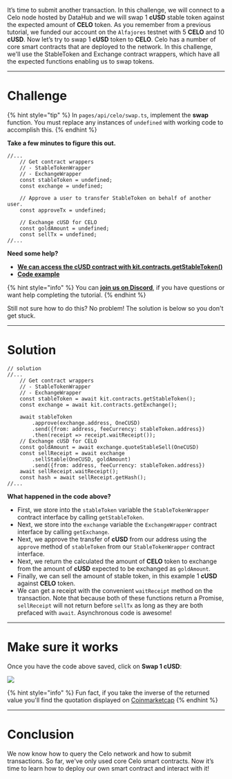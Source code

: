 It’s time to submit another transaction. In this challenge, we will connect to a Celo node hosted by DataHub and we will swap 1 **cUSD** stable token against the expected amount of **CELO** token. As you remember from a previous tutorial, we funded our account on the `Alfajores` testnet with 5 **CELO** and 10 **cUSD**. Now let’s try to swap 1 **cUSD** token to **CELO**.
Celo has a number of core smart contracts that are deployed to the network. In this challenge, we'll use the StableToken and Exchange contract wrappers, which have all the expected functions enabling us to swap tokens. 

----------------------------------

# Challenge

{% hint style="tip" %}
In `pages/api/celo/swap.ts`, implement the **swap** function. You must replace any instances of `undefined` with working code to accomplish this.
{% endhint %}

**Take a few minutes to figure this out.**

```tsx
//...
    // Get contract wrappers
    // - StableTokenWrapper
    // - ExchangeWrapper
    const stableToken = undefined;
    const exchange = undefined;

    // Approve a user to transfer StableToken on behalf of another user.
    const approveTx = undefined;

    // Exchange cUSD for CELO
    const goldAmount = undefined;
    const sellTx = undefined;
//...
```

**Need some help?**
* [**We can access the cUSD contract with kit.contracts.getStableToken()**](https://docs.celo.org/developer-guide/contractkit/contracts-wrappers-registry#interacting-with-celo-and-cusd)
* [**Code example**](https://docs.celo.org/developer-guide/contractkit/usage#buying-all-the-celo-i-can-with-the-cusd-in-my-account)

{% hint style="info" %}
You can [**join us on Discord**](https://figment.io/devchat), if you have questions or want help completing the tutorial.
{% endhint %}

Still not sure how to do this? No problem! The solution is below so you don't get stuck.

----------------------------------

# Solution

```tsx
// solution
//...
    // Get contract wrappers
    // - StableTokenWrapper
    // - ExchangeWrapper
    const stableToken = await kit.contracts.getStableToken();
    const exchange = await kit.contracts.getExchange();

    await stableToken
        .approve(exchange.address, OneCUSD)
        .send({from: address, feeCurrency: stableToken.address})
        .then(receipt => receipt.waitReceipt());
    // Exchange cUSD for CELO
    const goldAmount = await exchange.quoteStableSell(OneCUSD)
    const sellReceipt = await exchange
        .sellStable(OneCUSD, goldAmount)
        .send({from: address, feeCurrency: stableToken.address})
    await sellReceipt.waitReceipt();
    const hash = await sellReceipt.getHash();
//...
```

**What happened in the code above?**

* First, we store into the `stableToken` variable the `StableTokenWrapper` contract interface by calling `getStableToken`. 
* Next, we store into the `exchange` variable the `ExchangeWrapper` contract interface by calling `getExchange`.
* Next, we approve the transfer of **cUSD** from our address using the `approve` method of `stableToken` from our `StableTokenWrapper` contract interface.
* Next, we return the calculated the amount of **CELO** token to exchange from the amount of **cUSD** expected to be exchanged as `goldAmount`.
* Finally, we can sell the amount of stable token, in this example 1 **cUSD** against **CELO** token. 
* We can get a receipt with the convenient `waitReceipt` method on the transaction. Note that because both of these functions return a Promise, `sellReceipt` will not return before `sellTx` as long as they are both prefaced with `await`. Asynchronous code is awesome!
----------------------------------

# Make sure it works

Once you have the code above saved, click on **Swap 1 cUSD**:

![](../../../.gitbook/assets/pathways/celo/celo-swap.gif)


{% hint style="info" %}
Fun fact, if you take the inverse of the returned value you'll find the quotation displayed on [Coinmarketcap](https://coinmarketcap.com/currencies/celo/)
{% endhint %}


----------------------------------

# Conclusion

We now know how to query the Celo network and how to submit transactions. So far, we've only used core Celo smart contracts. Now it’s time to learn how to deploy our own smart contract and interact with it!
